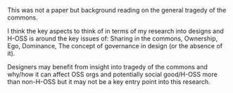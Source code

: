 This was not a paper but background reading on the general tragedy of the commons.

I think the key aspects to think of in terms of my research into designs and H-OSS is around the key issues of: Sharing in the commons, Ownership, Ego, Dominance, The concept of governance in design (or the absence of it).

Designers may benefit from insight into tragedy of the commons and why/how it can affect OSS orgs and potentially social good/H-OSS more than non-H-OSS but it may not be a key entry point into this research.
